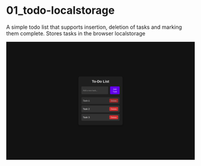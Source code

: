 # 01_todo-localstorage

A simple todo list that supports insertion, deletion of tasks and marking them complete.
Stores tasks in the browser localstorage

![Webpage Screenshot](../assets/todo_localstorage.png)

